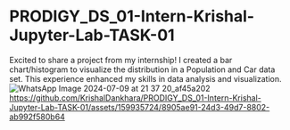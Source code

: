 # PRODIGY_DS_01-Intern-Krishal-Jupyter-Lab-TASK-01
Excited to share a project from my internship! I created a bar chart/histogram to visualize the distribution in a Population and Car data set. This experience enhanced my skills in data analysis and visualization. 
![WhatsApp Image 2024-07-09 at 21 37 20_af45a202](https://github.com/KrishalDankhara/PRODIGY_DS_01-Intern-Krishal-Jupyter-Lab-TASK-01/assets/159935724/52328fc6-230c-4570-bdb1-83558c339547)
https://github.com/KrishalDankhara/PRODIGY_DS_01-Intern-Krishal-Jupyter-Lab-TASK-01/assets/159935724/8905ae91-24d3-49d7-8802-ab992f580b64
